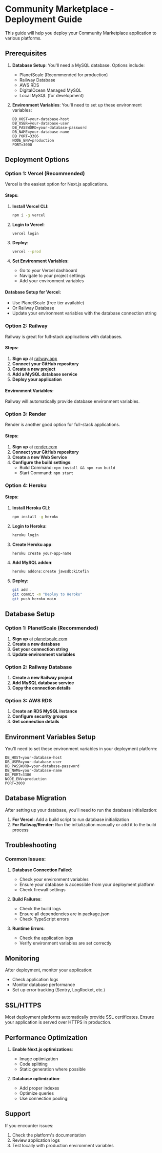 # Community Marketplace - Deployment Guide

This guide will help you deploy your Community Marketplace application to various platforms.

## Prerequisites

1. **Database Setup**: You'll need a MySQL database. Options include:
   - PlanetScale (Recommended for production)
   - Railway Database
   - AWS RDS
   - DigitalOcean Managed MySQL
   - Local MySQL (for development)

2. **Environment Variables**: You'll need to set up these environment variables:
   ```
   DB_HOST=your-database-host
   DB_USER=your-database-user
   DB_PASSWORD=your-database-password
   DB_NAME=your-database-name
   DB_PORT=3306
   NODE_ENV=production
   PORT=3000
   ```

## Deployment Options

### Option 1: Vercel (Recommended)

Vercel is the easiest option for Next.js applications.

#### Steps:
1. **Install Vercel CLI**:
   ```bash
   npm i -g vercel
   ```

2. **Login to Vercel**:
   ```bash
   vercel login
   ```

3. **Deploy**:
   ```bash
   vercel --prod
   ```

4. **Set Environment Variables**:
   - Go to your Vercel dashboard
   - Navigate to your project settings
   - Add your environment variables

#### Database Setup for Vercel:
- Use PlanetScale (free tier available)
- Or Railway Database
- Update your environment variables with the database connection string

### Option 2: Railway

Railway is great for full-stack applications with databases.

#### Steps:
1. **Sign up** at [railway.app](https://railway.app)
2. **Connect your GitHub repository**
3. **Create a new project**
4. **Add a MySQL database service**
5. **Deploy your application**

#### Environment Variables:
Railway will automatically provide database environment variables.

### Option 3: Render

Render is another good option for full-stack applications.

#### Steps:
1. **Sign up** at [render.com](https://render.com)
2. **Connect your GitHub repository**
3. **Create a new Web Service**
4. **Configure the build settings**:
   - Build Command: `npm install && npm run build`
   - Start Command: `npm start`

### Option 4: Heroku

#### Steps:
1. **Install Heroku CLI**:
   ```bash
   npm install -g heroku
   ```

2. **Login to Heroku**:
   ```bash
   heroku login
   ```

3. **Create Heroku app**:
   ```bash
   heroku create your-app-name
   ```

4. **Add MySQL addon**:
   ```bash
   heroku addons:create jawsdb:kitefin
   ```

5. **Deploy**:
   ```bash
   git add .
   git commit -m "Deploy to Heroku"
   git push heroku main
   ```

## Database Setup

### Option 1: PlanetScale (Recommended)

1. **Sign up** at [planetscale.com](https://planetscale.com)
2. **Create a new database**
3. **Get your connection string**
4. **Update environment variables**

### Option 2: Railway Database

1. **Create a new Railway project**
2. **Add MySQL database service**
3. **Copy the connection details**

### Option 3: AWS RDS

1. **Create an RDS MySQL instance**
2. **Configure security groups**
3. **Get connection details**

## Environment Variables Setup

You'll need to set these environment variables in your deployment platform:

```env
DB_HOST=your-database-host
DB_USER=your-database-user
DB_PASSWORD=your-database-password
DB_NAME=your-database-name
DB_PORT=3306
NODE_ENV=production
PORT=3000
```

## Database Migration

After setting up your database, you'll need to run the database initialization:

1. **For Vercel**: Add a build script to run database initialization
2. **For Railway/Render**: Run the initialization manually or add it to the build process

## Troubleshooting

### Common Issues:

1. **Database Connection Failed**:
   - Check your environment variables
   - Ensure your database is accessible from your deployment platform
   - Check firewall settings

2. **Build Failures**:
   - Check the build logs
   - Ensure all dependencies are in package.json
   - Check TypeScript errors

3. **Runtime Errors**:
   - Check the application logs
   - Verify environment variables are set correctly

## Monitoring

After deployment, monitor your application:
- Check application logs
- Monitor database performance
- Set up error tracking (Sentry, LogRocket, etc.)

## SSL/HTTPS

Most deployment platforms automatically provide SSL certificates. Ensure your application is served over HTTPS in production.

## Performance Optimization

1. **Enable Next.js optimizations**:
   - Image optimization
   - Code splitting
   - Static generation where possible

2. **Database optimization**:
   - Add proper indexes
   - Optimize queries
   - Use connection pooling

## Support

If you encounter issues:
1. Check the platform's documentation
2. Review application logs
3. Test locally with production environment variables 